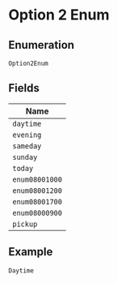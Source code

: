 
# Option 2 Enum

## Enumeration

`Option2Enum`

## Fields

| Name |
|  --- |
| `daytime` |
| `evening` |
| `sameday` |
| `sunday` |
| `today` |
| `enum08001000` |
| `enum08001200` |
| `enum08001700` |
| `enum08000900` |
| `pickup` |

## Example

```
Daytime
```

